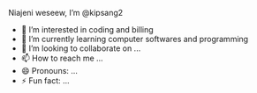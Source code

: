 Niajeni weseew, I’m @kipsang2
- 👀 I’m interested in coding and billing 
- 🌱 I’m currently learning computer softwares and programming 
- 💞️ I’m looking to collaborate on ...
- 📫 How to reach me ...
- 😄 Pronouns: ...
- ⚡ Fun fact: ...

<!---
kipsang2/kipsang2 is a ✨ special ✨ repository because its `README.md` (this file) appears on your GitHub profile.
You can click the Preview link to take a look at your changes.
--->
